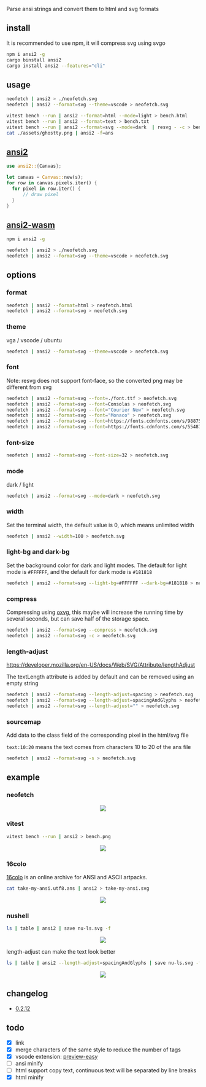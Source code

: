 Parse ansi strings and convert them to html and svg formats

## install
It is recommended to use npm, it will compress svg using svgo
```bash
npm i ansi2 -g
cargo binstall ansi2
cargo install ansi2 --features="cli"
```

## usage
```bash
neofetch | ansi2 > ./neofetch.svg
neofetch | ansi2 --format=svg --theme=vscode > neofetch.svg

vitest bench --run | ansi2 --format=html --mode=light > bench.html
vitest bench --run | ansi2 --format=text > bench.txt
vitest bench --run | ansi2 --format=svg --mode=dark  | resvg - -c > bench.png
cat ./assets/ghostty.png | ansi2 -f=ans
```

## [ansi2](./ansi2)

```rs
use ansi2::{Canvas};

let canvas = Canvas::new(s);
for row in canvas.pixels.iter() {
  for pixel in row.iter() {
      // draw pixel
  }
}
```

## [ansi2-wasm](./ansi2-wasm)
```bash
npm i ansi2 -g

neofetch | ansi2 > ./neofetch.svg
neofetch | ansi2 --format=svg --theme=vscode > neofetch.svg

```

## options
### format
```bash
neofetch | ansi2 --format=html > neofetch.html
neofetch | ansi2 --format=svg > neofetch.svg
```

### theme
vga / vscode / ubuntu
```bash
neofetch | ansi2 --format=svg --theme=vscode > neofetch.svg
```
### font

Note: resvg does not support font-face, so the converted png may be different from svg
```bash
neofetch | ansi2 --format=svg --font=./font.ttf > neofetch.svg
neofetch | ansi2 --format=svg --font=Consolas > neofetch.svg
neofetch | ansi2 --format=svg --font="Courier New" > neofetch.svg
neofetch | ansi2 --format=svg --font="Monaco" > neofetch.svg
neofetch | ansi2 --format=svg --font=https://fonts.cdnfonts.com/s/98875/JetBrainsMonoRegular.woff > neofetch.svg
neofetch | ansi2 --format=svg --font=https://fonts.cdnfonts.com/s/55487/FiraCode-Regular.woff > neofetch.svg
```

### font-size

```bash
neofetch | ansi2 --format=svg --font-size=32 > neofetch.svg
```

### mode
dark / light
```bash
neofetch | ansi2 --format=svg --mode=dark > neofetch.svg
```


### width

Set the terminal width, the default value is 0, which means unlimited width

```bash
neofetch | ansi2 --width=100 > neofetch.svg
```


### light-bg and dark-bg

Set the background color for dark and light modes. The default for light mode is ```#FFFFFF```, and the default for dark mode is ```#181818```

```bash
neofetch | ansi2 --format=svg --light-bg=#FFFFFF --dark-bg=#181818 > neofetch.svg
```

### compress

Compressing using [oxvg](https://github.com/noahbald/oxvg.git), this maybe will increase the running time by several seconds, but can save half of the storage space.

```bash
neofetch | ansi2 --format=svg --compress > neofetch.svg
neofetch | ansi2 --format=svg -c > neofetch.svg
```


### length-adjust

https://developer.mozilla.org/en-US/docs/Web/SVG/Attribute/lengthAdjust

The textLength attribute is added by default and can be removed using an empty string


```bash
neofetch | ansi2 --format=svg --length-adjust=spacing > neofetch.svg
neofetch | ansi2 --format=svg --length-adjust=spacingAndGlyphs > neofetch.svg
neofetch | ansi2 --format=svg --length-adjust="" > neofetch.svg
```

### sourcemap


Add data to the class field of the corresponding pixel in the html/svg file

```text:10:20``` means the text comes from characters 10 to 20 of the ans file


```bash
neofetch | ansi2 --format=svg -s > neofetch.svg
```


## example
### neofetch

<div align="center">
	<a href="https://github.com/ahaoboy/neofetch">
		<img src="assets/win11.svg">
	</a>
</div>

### vitest

```bash
vitest bench --run | ansi2 > bench.png
```
<div align="center">
	<a href="https://github.com/ahaoboy/ansi2">
		<img src="assets/vitest.svg">
	</a>
</div>



### 16colo

[16colo](https://16colo.rs/) is an online archive for ANSI and ASCII artpacks.

```bash
cat take-my-ansi.utf8.ans | ansi2 > take-my-ansi.svg
```

<div align="center">
	<a href="https://github.com/ahaoboy/ansi2">
		<img src="assets/take-my-ansi.utf8.svg">
	</a>
</div>

### nushell

```bash
ls | table | ansi2 | save nu-ls.svg -f
```
<div align="center">
	<a href="https://github.com/ahaoboy/ansi2">
		<img src="assets/nu-ls.svg">
	</a>
</div>

length-adjust can make the text look better

```bash
ls | table | ansi2 --length-adjust=spacingAndGlyphs | save nu-ls.svg -f
```
<div align="center">
	<a href="https://github.com/ahaoboy/ansi2">
		<img src="assets/nu-ls.fix.svg">
	</a>
</div>

## changelog

- [0.2.12](./assets/changelog/0.2.12.md)

## todo

- [x] link
- [x] merge characters of the same style to reduce the number of tags
- [x] vscode extension: [preview-easy](https://github.com/ahaoboy/preview-easy.git)
- [ ] ansi minify
- [ ] html support copy text, continuous text will be separated by line breaks
- [x] html minify